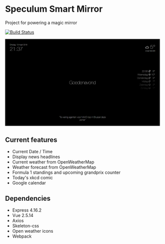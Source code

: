 # Speculum Smart Mirror
Project for powering a magic mirror

[![Build Status](https://travis-ci.org/termijn/speculum.svg?branch=develop)](https://travis-ci.org/termijn/speculum)

![Speculum smart](.github/header.png)

## Current features
- Current Date / Time 
- Display news headlines
- Current weather from OpenWeatherMap
- Weather forecast from OpenWeatherMap
- Formula 1 standings and upcoming grandprix counter
- Today's xkcd comic
- Google calendar

## Dependencies
- Express 4.16.2
- Vue 2.5.14
- Axios
- Skeleton-css
- Open weather icons
- Webpack


